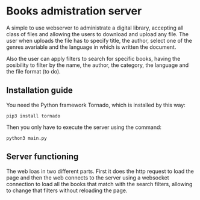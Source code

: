 # Books admistration server

A simple to use webserver to administrate a digital library, accepting all class of files and allowing the users to download and upload any file. The user when uploads the file has to specify  title, the author, select one of the genres avariable and the language in which is written the document.

Also the user can apply filters to search for specific books, having the posibility to filter by the name, the author, the category, the language and the file format (to do).

## Installation guide

You need the Python framework Tornado, which is installed by this way:

```
pip3 install tornado
```

Then you only have to execute the server using the command:

```
python3 main.py
```

## Server functioning

The web loas in two different parts. First it does the http request to load the page and then the web connects to the server using a websocket connection to load all the books that match with the search filters, allowing to change that filters without reloading the page.
